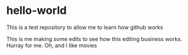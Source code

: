 # hello-world
This is a test repository to allow me to learn how github works

This is me making some edits to see how this editing business works.
Hurray for me.
Oh, and I like movies
